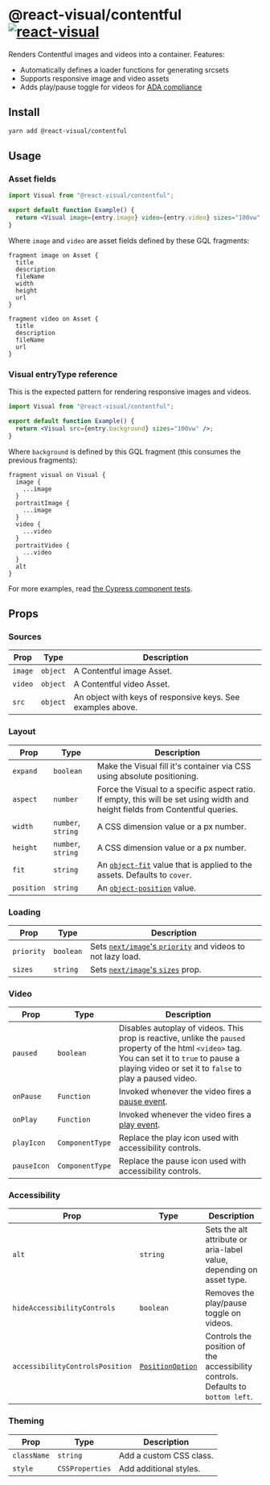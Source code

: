 # @react-visual/contentful [![react-visual](https://img.shields.io/endpoint?url=https://cloud.cypress.io/badge/simple/fn6c7w&style=flat&logo=cypress)](https://cloud.cypress.io/projects/fn6c7w/runs)

Renders Contentful images and videos into a container. Features:

- Automatically defines a loader functions for generating srcsets
- Supports responsive image and video assets
- Adds play/pause toggle for videos for [ADA compliance](https://www.w3.org/WAI/WCAG21/Understanding/pause-stop-hide.html)

## Install

```sh
yarn add @react-visual/contentful
```

## Usage

### Asset fields

```jsx
import Visual from "@react-visual/contentful";

export default function Example() {
  return <Visual image={entry.image} video={entry.video} sizes="100vw" />;
}
```

Where `image` and `video` are asset fields defined by these GQL fragments:

```gql
fragment image on Asset {
  title
  description
  fileName
  width
  height
  url
}

fragment video on Asset {
  title
  description
  fileName
  url
}
```

### Visual entryType reference

This is the expected pattern for rendering responsive images and videos.

```jsx
import Visual from "@react-visual/contentful";

export default function Example() {
  return <Visual src={entry.background} sizes="100vw" />;
}
```

Where `background` is defined by this GQL fragment (this consumes the previous fragments):

```gql
fragment visual on Visual {
  image {
    ...image
  }
  portraitImage {
    ...image
  }
  video {
    ...video
  }
  portraitVideo {
    ...video
  }
  alt
}
```

For more examples, read [the Cypress component tests](./cypress/component).

## Props

### Sources

| Prop    | Type     | Description                                                 |
| ------- | -------- | ----------------------------------------------------------- |
| `image` | `object` | A Contentful image Asset.                                   |
| `video` | `object` | A Contentful video Asset.                                   |
| `src`   | `object` | An object with keys of responsive keys. See examples above. |

### Layout

| Prop       | Type               | Description                                                                                                                              |
| ---------- | ------------------ | ---------------------------------------------------------------------------------------------------------------------------------------- |
| `expand`   | `boolean`          | Make the Visual fill it's container via CSS using absolute positioning.                                                                  |
| `aspect`   | `number`           | Force the Visual to a specific aspect ratio. If empty, this will be set using width and height fields from Contentful queries.           |
| `width`    | `number`, `string` | A CSS dimension value or a px number.                                                                                                    |
| `height`   | `number`, `string` | A CSS dimension value or a px number.                                                                                                    |
| `fit`      | `string`           | An [`object-fit`](https://developer.mozilla.org/en-US/docs/Web/CSS/object-fit) value that is applied to the assets. Defaults to `cover`. |
| `position` | `string`           | An [`object-position`](https://developer.mozilla.org/en-US/docs/Web/CSS/object-position) value.                                          |

### Loading

| Prop       | Type      | Description                                                                                                                          |
| ---------- | --------- | ------------------------------------------------------------------------------------------------------------------------------------ |
| `priority` | `boolean` | Sets [`next/image`'s `priority`](https://nextjs.org/docs/pages/api-reference/components/image#priority) and videos to not lazy load. |
| `sizes`    | `string`  | Sets [`next/image`'s `sizes`](https://nextjs.org/docs/pages/api-reference/components/image#sizes) prop.                              |

### Video

| Prop        | Type            | Description                                                                                                                                                                                                |
| ----------- | --------------- | ---------------------------------------------------------------------------------------------------------------------------------------------------------------------------------------------------------- |
| `paused`    | `boolean`       | Disables autoplay of videos. This prop is reactive, unlike the `paused` property of the html `<video>` tag. You can set it to `true` to pause a playing video or set it to `false` to play a paused video. |
| `onPause`   | `Function`      | Invoked whenever the video fires a [pause event](https://developer.mozilla.org/en-US/docs/Web/API/HTMLMediaElement/pause_event).                                                                           |
| `onPlay`    | `Function`      | Invoked whenever the video fires a [play event](https://developer.mozilla.org/en-US/docs/Web/API/HTMLMediaElement/play_event).                                                                             |
| `playIcon`  | `ComponentType` | Replace the play icon used with accessibility controls.                                                                                                                                                    |
| `pauseIcon` | `ComponentType` | Replace the pause icon used with accessibility controls.                                                                                                                                                   |

### Accessibility

| Prop                            | Type                                                                                                                                                         | Description                                                                     |
| ------------------------------- | ------------------------------------------------------------------------------------------------------------------------------------------------------------ | ------------------------------------------------------------------------------- |
| `alt`                           | `string`                                                                                                                                                     | Sets the alt attribute or aria-label value, depending on asset type.            |
| `hideAccessibilityControls`     | `boolean`                                                                                                                                                    | Removes the play/pause toggle on videos.                                        |
| `accessibilityControlsPosition` | [`PositionOption`](https://github.com/BKWLD/react-visual/blob/eaf2d150efa1187033ba732a350a4db20f260435/packages/react/src/types/reactVisualTypes.ts#L61-L70) | Controls the position of the accessibility controls. Defaults to `bottom left`. |

### Theming

| Prop        | Type            | Description             |
| ----------- | --------------- | ----------------------- |
| `className` | `string`        | Add a custom CSS class. |
| `style`     | `CSSProperties` | Add additional styles.  |
